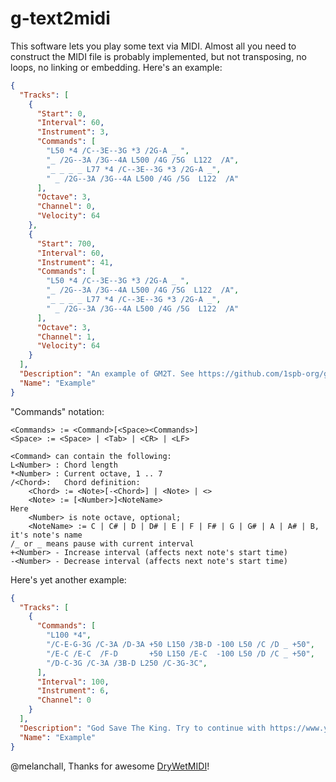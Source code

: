 # g-text2midi

This software lets you play some text via MIDI. Almost all you need to construct the MIDI file is probably implemented, but not transposing, no loops, no linking or embedding. Here's an example:

```json
{
  "Tracks": [
    {
      "Start": 0,
      "Interval": 60,
      "Instrument": 3,
      "Commands": [
        "L50 *4 /C--3E--3G *3 /2G-A _ ",
        "_ /2G--3A /3G--4A L500 /4G /5G  L122  /A",
        "_ _ _ _ L77 *4 /C--3E--3G *3 /2G-A _",
        " _ /2G--3A /3G--4A L500 /4G /5G  L122  /A"
      ],
      "Octave": 3,
      "Channel": 0,
      "Velocity": 64
    },
    {
      "Start": 700,
      "Interval": 60,
      "Instrument": 41,
      "Commands": [
        "L50 *4 /C--3E--3G *3 /2G-A _ ",
        "_ /2G--3A /3G--4A L500 /4G /5G  L122  /A",
        "_ _ _ _ L77 *4 /C--3E--3G *3 /2G-A _",
        " _ /2G--3A /3G--4A L500 /4G /5G  L122  /A"
      ],
      "Octave": 3,
      "Channel": 1,
      "Velocity": 64
    }
  ],
  "Description": "An example of GM2T. See https://github.com/1spb-org/g-text2midi for help",
  "Name": "Example"
}

```

 "Commands" notation: 

```
<Commands> := <Command>[<Space><Commands>]
<Space> := <Space> | <Tab> | <CR> | <LF>

<Command> can contain the following:
L<Number> : Chord length
*<Number> : Current octave, 1 .. 7
/<Chord>:   Chord definition:
	<Chord> := <Note>[-<Chord>] | <Note> | <>
	<Note> := [<Number>]<NoteName>
Here 
	<Number> is note octave, optional;
	<NoteName> := C | C# | D | D# | E | F | F# | G | G# | A | A# | B, it's note's name
/_ or _ means pause with current interval
+<Number> - Increase interval (affects next note's start time)
-<Number> - Decrease interval (affects next note's start time)
```



Here's yet another example:

```json
{
  "Tracks": [
    {
      "Commands": [
        "L100 *4",
		"/C-E-G-3G /C-3A /D-3A +50 L150 /3B-D -100 L50 /C /D _ +50",
        "/E-C /E-C  /F-D       +50 L150 /E-C  -100 L50 /D /C _ +50",
        "/D-C-3G /C-3A /3B-D L250 /C-3G-3C",
      ],  
      "Interval": 100,
      "Instrument": 6,    
      "Channel": 0 
    }
  ],
  "Description": "God Save The King. Try to continue with https://www.youtube.com/watch?v=R9WpZFY-tTE",
  "Name": "Example"
}
```



@melanchall, Thanks for awesome [DryWetMIDI](https://github.com/melanchall/drywetmidi)! 

 